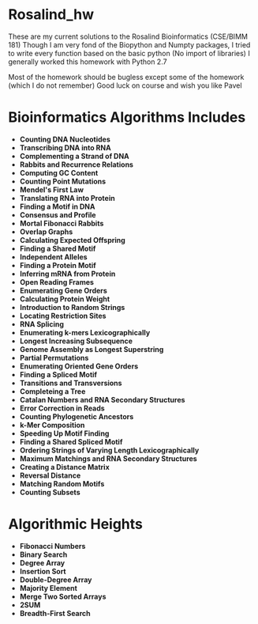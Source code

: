 # Rosalind_hw

These are my current solutions to the Rosalind Bioinformatics (CSE/BIMM 181)
Though I am very fond of the Biopython and Numpty packages, I tried to write every function based on the basic python (No import of libraries) 
I generally worked this homework with Python 2.7 

Most of the homework should be bugless except some of the homework (which I do not remember)
Good luck on course and wish you like Pavel

# Bioinformatics Algorithms Includes
* __Counting DNA Nucleotides__
* __Transcribing DNA into RNA__
* __Complementing a Strand of DNA__	
* __Rabbits and Recurrence Relations__
* __Computing GC Content__
* __Counting Point Mutations__
* __Mendel's First Law__
* __Translating RNA into Protein__
* __Finding a Motif in DNA__
* __Consensus and Profile__
* __Mortal Fibonacci Rabbits__
* __Overlap Graphs__
* __Calculating Expected Offspring__
* __Finding a Shared Motif__
* __Independent Alleles__
* __Finding a Protein Motif__
* __Inferring mRNA from Protein__
* __Open Reading Frames__
* __Enumerating Gene Orders__
* __Calculating Protein Weight__
* __Introduction to Random Strings__
* __Locating Restriction Sites__
* __RNA Splicing__
* __Enumerating k-mers Lexicographically__
* __Longest Increasing Subsequence__
* __Genome Assembly as Longest Superstring__
* __Partial Permutations__
* __Enumerating Oriented Gene Orders__
* __Finding a Spliced Motif__
* __Transitions and Transversions__
* __Completeing a Tree__
* __Catalan Numbers and RNA Secondary Structures__
* __Error Correction in Reads__
* __Counting Phylogenetic Ancestors__
* __k-Mer Composition__
* __Speeding Up Motif Finding__
* __Finding a Shared Spliced Motif__
* __Ordering Strings of Varying Length Lexicographically__
* __Maximum Matchings and RNA Secondary Structures__
* __Creating a Distance Matrix__
* __Reversal Distance__
* __Matching Random Motifs__
* __Counting Subsets__

# Algorithmic Heights
* __Fibonacci Numbers__
* __Binary Search__
* __Degree Array__
* __Insertion Sort__
* __Double-Degree Array__
* __Majority Element__
* __Merge Two Sorted Arrays__
* __2SUM__
* __Breadth-First Search__


